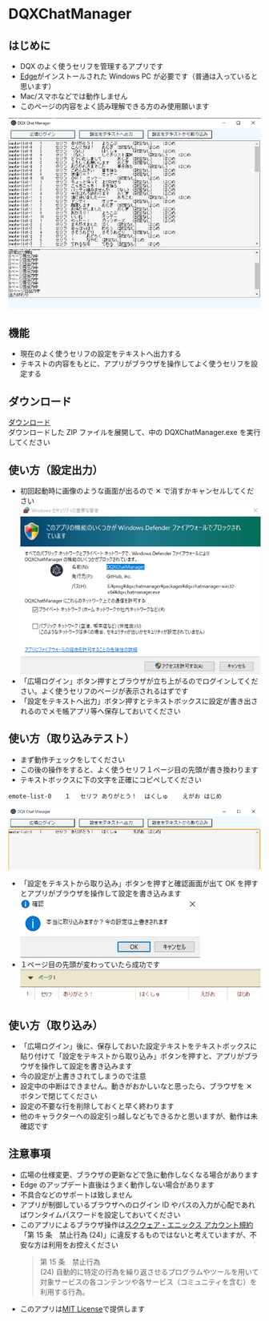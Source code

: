 # DQXChatManager

## はじめに

-   DQX のよく使うセリフを管理するアプリです
-   [Edge](https://www.microsoft.com/ja-jp/edge)がインストールされた Windows PC が必要です（普通は入っていると思います）
-   Mac/スマホなどでは動作しません
-   このページの内容をよく読み理解できる方のみ使用願います

![](./media/screen01.png)

## 機能

-   現在のよく使うセリフの設定をテキストへ出力する
-   テキストの内容をもとに、アプリがブラウザを操作してよく使うセリフを設定する

## ダウンロード

[ダウンロード](https://github.com/tubame0505/DQXChatManager/releases/download/v0.1.2/DQXChatManager-win32-x64.zip)  
ダウンロードした ZIP ファイルを展開して、中の DQXChatManager.exe を実行してください

## 使い方（設定出力）

-   初回起動時に画像のような画面が出るので ✕ で消すかキャンセルしてください  
    ![](./media/screen05.png)
-   「広場ログイン」ボタン押すとブラウザが立ち上がるのでログインしてください。よく使うセリフのページが表示されるはずです
-   「設定をテキストへ出力」ボタン押すとテキストボックスに設定が書き出されるのでメモ帳アプリ等へ保存しておいてください

## 使い方（取り込みテスト）

-   まず動作チェックをしてください
-   この後の操作をすると、よく使うセリフ１ページ目の先頭が書き換わります
-   テキストボックスに下の文字を正確にコピペしてください

```
emote-list-0	1	セリフ	ありがとう！	はくしゅ	えがお	はじめ
```

![](./media/screen02.png)

-   「設定をテキストから取り込み」ボタンを押すと確認画面が出て OK を押すとアプリがブラウザを操作して設定を書き込みます  
    ![](./media/screen03.png)
-   １ページ目の先頭が変わっていたら成功です  
    ![](./media/screen04.png)

## 使い方（取り込み）

-   「広場ログイン」後に、保存しておいた設定テキストをテキストボックスに貼り付けて「設定をテキストから取り込み」ボタンを押すと、アプリがブラウザを操作して設定を書き込みます
-   今の設定が上書きされてしまうので注意
-   設定中の中断はできません。動きがおかしいなと思ったら、ブラウザを ✕ ボタンで閉じてください
-   設定の不要な行を削除しておくと早く終わります
-   他のキャラクターへの設定引っ越しなどもできるかと思いますが、動作は未確認です

## 注意事項

-   広場の仕様変更、ブラウザの更新などで急に動作しなくなる場合があります
-   Edge のアップデート直後はうまく動作しない場合があります
-   不具合などのサポートは致しません
-   アプリが制御しているブラウザへのログイン ID やパスの入力が心配であればワンタイムパスワードを設定しておいてください
-   このアプリによるブラウザ操作は[スクウェア・エニックス アカウント規約](https://support.jp.square-enix.com/rule.php?id=450&la=0&tag=sqexaccount)「第 15 条　禁止行為 (24)」に違反するものではないと考えていますが、不安な方は利用をお控えください
    > 第 15 条　禁止行為  
    > (24) 自動的に特定の行為を繰り返させるプログラムやツールを用いて対象サービスの各コンテンツや各サービス（コミュニティを含む）を利用する行為。
-   このアプリは[MIT License](https://github.com/tubame0505/DQXChatManager/blob/main/LICENSE.md)で提供します
